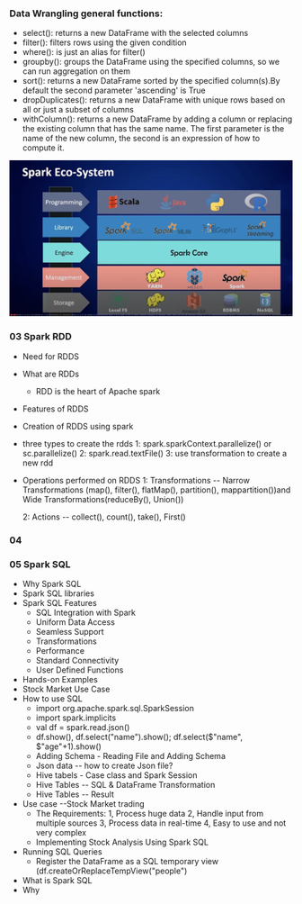### Data Wrangling general functions:
* select(): returns a new DataFrame with the selected columns
* filter(): filters rows using the given condition
* where(): is just an alias for filter()
* groupby(): groups the DataFrame using the specified columns, so we can run aggregation on them
* sort(): returns a new DataFrame sorted by the specified column(s).By default the second parameter 'ascending' is True
* dropDuplicates(): returns a new DataFrame with unique rows based on all or just a subset of columns
* withColumn(): returns a new DataFrame by adding a column or replacing the existing column that has the same name. The first parameter is the name of the new column,
  the second is an expression of how to compute it.
  
![Spark Eco System](/sparkecosystem.png "Spark Eco System")

### 03 Spark RDD
* Need for RDDS
* What are RDDs
  * RDD is the heart of Apache spark
* Features of RDDS
* Creation of RDDS using spark
*  three types to create the rdds 
   1: spark.sparkContext.parallelize() or sc.parallelize()
   2: spark.read.textFile() 
   3: use transformation to create a new rdd
* Operations performed on RDDS
  1: Transformations -- Narrow Transformations (map(), filter(), flatMap(), partition(), mappartition())and Wide Transformations(reduceBy(), Union())
  
  2: Actions -- collect(), count(), take(), First()
### 04
### 05 Spark SQL
* Why Spark SQL
* Spark SQL libraries
* Spark SQL Features
  * SQL Integration with Spark
  * Uniform Data Access
  * Seamless Support
  * Transformations
  * Performance
  * Standard Connectivity
  * User Defined Functions
* Hands-on Examples
* Stock Market Use Case
* How to use SQL
  * import org.apache.spark.sql.SparkSession
  * import spark.implicits
  * val df = spark.read.json()
  * df.show(), df.select("name").show(); df.select($"name", $"age"+1).show()
  * Adding Schema - Reading File and Adding Schema
  * Json data
    -- how to create Json file?
  * Hive tabels - Case class and Spark Session
  * Hive Tables -- SQL & DataFrame Transformation
  * Hive Tables -- Result
* Use case --Stock Market trading
  * The Requirements: 1, Process huge data 2, Handle input from multiple sources 3, Process data in real-time 4, Easy to use and not very complex
  * Implementing Stock Analysis Using Spark SQL
* Running SQL Queries
  * Register the DataFrame as a SQL temporary view (df.createOrReplaceTempView("people")
* What is Spark SQL
* Why 
 
